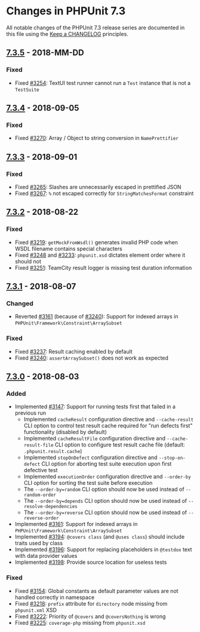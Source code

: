 # Changes in PHPUnit 7.3

All notable changes of the PHPUnit 7.3 release series are documented in this file using the [Keep a CHANGELOG](http://keepachangelog.com/) principles.

## [7.3.5] - 2018-MM-DD

### Fixed

* Fixed [#3254](https://github.com/sebastianbergmann/phpunit/issues/3254): TextUI test runner cannot run a `Test` instance that is not a `TestSuite`

## [7.3.4] - 2018-09-05

### Fixed

* Fixed [#3270](https://github.com/sebastianbergmann/phpunit/issues/3270): Array / Object to string conversion in `NamePrettifier`

## [7.3.3] - 2018-09-01

### Fixed

* Fixed [#3265](https://github.com/sebastianbergmann/phpunit/pull/3265): Slashes are unnecessarily escaped in prettified JSON
* Fixed [#3267](https://github.com/sebastianbergmann/phpunit/pull/3267): `%` not escaped correctly for `StringMatchesFormat` constraint

## [7.3.2] - 2018-08-22

### Fixed

* Fixed [#3219](https://github.com/sebastianbergmann/phpunit/issues/3219): `getMockFromWsdl()` generates invalid PHP code when WSDL filename contains special characters
* Fixed [#3248](https://github.com/sebastianbergmann/phpunit/issues/3248) and [#3233](https://github.com/sebastianbergmann/phpunit/issues/3233): `phpunit.xsd` dictates element order where it should not
* Fixed [#3251](https://github.com/sebastianbergmann/phpunit/issues/3251): TeamCity result logger is missing test duration information

## [7.3.1] - 2018-08-07

### Changed

* Reverted [#3161](https://github.com/sebastianbergmann/phpunit/pull/3161) (because of [#3240](https://github.com/sebastianbergmann/phpunit/issues/3240)): Support for indexed arrays in `PHPUnit\Framework\Constraint\ArraySubset`

### Fixed

* Fixed [#3237](https://github.com/sebastianbergmann/phpunit/issues/3237): Result caching enabled by default
* Fixed [#3240](https://github.com/sebastianbergmann/phpunit/issues/3240): `assertArraySubset()` does not work as expected

## [7.3.0] - 2018-08-03

### Added

* Implemented [#3147](https://github.com/sebastianbergmann/phpunit/pull/3147): Support for running tests first that failed in a previous run
  * Implemented `cacheResult` configuration directive and `--cache-result` CLI option to control test result cache required for "run defects first" functionality (disabled by default)
  * Implemented `cacheResultFile` configuration directive and `--cache-result-file` CLI option to configure test result cache file (default: `.phpunit.result.cache`)
  * Implemented `stopOnDefect` configuration directive and `--stop-on-defect` CLI option for aborting test suite execution upon first defective test
  * Implemented `executionOrder` configuration directive and `--order-by` CLI option for sorting the test suite before execution
  * The `--order-by=random` CLI option should now be used instead of `--random-order`
  * The `--order-by=depends` CLI option should now be used instead of `--resolve-dependencies`
  * The `--order-by=reverse` CLI option should now be used instead of `--reverse-order`
* Implemented [#3161](https://github.com/sebastianbergmann/phpunit/pull/3161): Support for indexed arrays in `PHPUnit\Framework\Constraint\ArraySubset`
* Implemented [#3194](https://github.com/sebastianbergmann/phpunit/issues/3194): `@covers class` (and `@uses class`) should include traits used by class
* Implemented [#3196](https://github.com/sebastianbergmann/phpunit/issues/3196): Support for replacing placeholders in `@testdox` text with data provider values
* Implemented [#3198](https://github.com/sebastianbergmann/phpunit/pull/3198): Provide source location for useless tests

### Fixed

* Fixed [#3154](https://github.com/sebastianbergmann/phpunit/issues/3154): Global constants as default parameter values are not handled correctly in namespace
* Fixed [#3218](https://github.com/sebastianbergmann/phpunit/issues/3218): `prefix` attribute for `directory` node missing from `phpunit.xml` XSD
* Fixed [#3222](https://github.com/sebastianbergmann/phpunit/pull/3222): Priority of `@covers` and `@coversNothing` is wrong
* Fixed [#3225](https://github.com/sebastianbergmann/phpunit/issues/3225): `coverage-php` missing from `phpunit.xsd`

[7.3.5]: https://github.com/sebastianbergmann/phpunit/compare/7.3.4...7.3.5
[7.3.4]: https://github.com/sebastianbergmann/phpunit/compare/7.3.3...7.3.4
[7.3.3]: https://github.com/sebastianbergmann/phpunit/compare/7.3.2...7.3.3
[7.3.2]: https://github.com/sebastianbergmann/phpunit/compare/7.3.1...7.3.2
[7.3.1]: https://github.com/sebastianbergmann/phpunit/compare/7.3.0...7.3.1
[7.3.0]: https://github.com/sebastianbergmann/phpunit/compare/7.2...7.3.0

